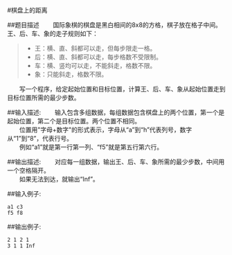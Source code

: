 #棋盘上的距离

##题目描述
　　国际象棋的棋盘是黑白相间的8x8的方格，棋子放在格子中间。王、后、车、象的走子规则如下：<br>

>- 王：横、直、斜都可以走，但每步限走一格。
>- 后：横、直、斜都可以走，每步格数不受限制。
>- 车：横、竖均可以走，不能斜走，格数不限。
>- 象：只能斜走，格数不限。

　　写一个程序，给定起始位置和目标位置，计算王、后、车、象从起始位置走到目标位置所需的最少步数。

##输入描述:
　　输入包含多组数据，每组数据包含棋盘上的两个位置，第一个是起始位置，第二个是目标位置。两个位置不相同。<br>
　　位置用"字母+数字"的形式表示，字母从“a”到“h”代表列号，数字从“1”到“8”，代表行号。<br>
　　例如“a1”就是第一行第一列、“f5”就是第五行第六行。


##输出描述:
　　对应每一组数据，输出王、后、车、象所需的最少步数，中间用一个空格隔开。<br>
　　如果无法到达，就输出“Inf”。

##输入例子:
```
a1 c3
f5 f8
```

##输出例子:
```
2 1 2 1
3 1 1 Inf
```